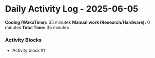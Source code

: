 # Daily Activity Log - 2025-06-05

**Coding (WakaTime):** 35 minutes
**Manual work (Research/Hardware):** 0 minutes
**Total Time:** 35 minutes

### Activity Blocks
- Activity block #1
